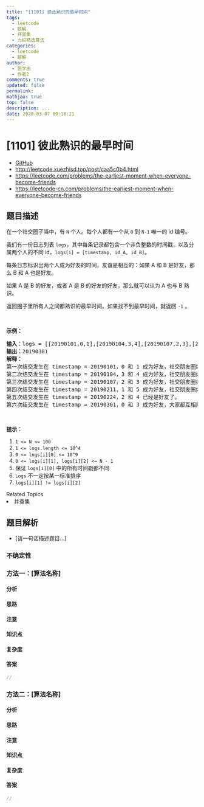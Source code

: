 ```yaml
---
title: "[1101] 彼此熟识的最早时间"
tags:
  - leetcode
  - 题解
  - 并查集
  - 力扣精选算法
categories:
  - leetcode
  - 题解
author:
  - 张学志
  - 作者2
comments: true
updated: false
permalink:
mathjax: true
top: false
description: ...
date: 2020-03-07 00:18:21
---
```



# [1101] 彼此熟识的最早时间
* [GitHub](https://github.com/algoboy101/LeetCodeCrowdsource/tree/master/_posts/QA/%5B1101%5D%20%E5%BD%BC%E6%AD%A4%E7%86%9F%E8%AF%86%E7%9A%84%E6%9C%80%E6%97%A9%E6%97%B6%E9%97%B4.md)
* http://leetcode.xuezhisd.top/post/caa5c0b4.html
* https://leetcode.com/problems/the-earliest-moment-when-everyone-become-friends
* https://leetcode-cn.com/problems/the-earliest-moment-when-everyone-become-friends


## 题目描述

<p>在一个社交圈子当中，有&nbsp;<code>N</code>&nbsp;个人。每个人都有一个从&nbsp;<code>0</code> 到&nbsp;<code>N-1</code>&nbsp;唯一的 id&nbsp;编号。</p>

<p>我们有一份日志列表&nbsp;<code>logs</code>，其中每条记录都包含一个非负整数的时间戳，以及分属两个人的不同&nbsp;id，<code>logs[i] = [timestamp, id_A, id_B]</code>。</p>

<p>每条日志标识出两个人成为好友的时间，友谊是相互的：如果 A 和 B 是好友，那么 B 和 A 也是好友。</p>

<p>如果 A 是 B 的好友，或者 A 是 B 的好友的好友，那么就可以认为 A 也与 B 熟识。</p>

<p>返回圈子里所有人之间都熟识的最早时间。如果找不到最早时间，就返回 <code>-1</code> 。</p>

<p>&nbsp;</p>

<p><strong>示例：</strong></p>

<pre><strong>输入：</strong>logs = [[20190101,0,1],[20190104,3,4],[20190107,2,3],[20190211,1,5],[20190224,2,4],[20190301,0,3],[20190312,1,2],[20190322,4,5]], N = 6
<strong>输出：</strong>20190301
<strong>解释：</strong>
第一次结交发生在 timestamp = 20190101，0 和 1 成为好友，社交朋友圈如下 [0,1], [2], [3], [4], [5]。
第二次结交发生在 timestamp = 20190104，3 和 4 成为好友，社交朋友圈如下 [0,1], [2], [3,4], [5].
第三次结交发生在 timestamp = 20190107，2 和 3 成为好友，社交朋友圈如下 [0,1], [2,3,4], [5].
第四次结交发生在 timestamp = 20190211，1 和 5 成为好友，社交朋友圈如下 [0,1,5], [2,3,4].
第五次结交发生在 timestamp = 20190224，2 和 4 已经是好友了。
第六次结交发生在 timestamp = 20190301，0 和 3 成为好友，大家都互相熟识了。
</pre>

<p>&nbsp;</p>

<p><strong>提示：</strong></p>

<ol>
	<li><code>1 &lt;= N &lt;= 100</code></li>
	<li><code>1 &lt;= logs.length &lt;= 10^4</code></li>
	<li><code>0 &lt;= logs[i][0] &lt;= 10^9</code></li>
	<li><code>0 &lt;= logs[i][1], logs[i][2] &lt;= N - 1</code></li>
	<li>保证 <code>logs[i][0]</code> 中的所有时间戳都不同</li>
	<li><code>Logs</code>&nbsp;不一定按某一标准排序</li>
	<li><code>logs[i][1] != logs[i][2]</code></li>
</ol>
<div><div>Related Topics</div><div><li>并查集</li></div></div>


## 题目解析
* [请一句话描述题目...]

### 不确定性


### 方法一：[算法名称]

#### 分析

#### 思路

#### 注意

#### 知识点

#### 复杂度

#### 答案

```cpp
//
```


### 方法二：[算法名称]

#### 分析

#### 思路

#### 注意

#### 知识点

#### 复杂度

#### 答案

```cpp
//
```


